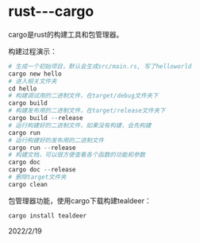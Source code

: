 # rust---cargo

cargo是rust的构建工具和包管理器。  

构建过程演示：  
```r
# 生成一个初始项目，默认会生成src/main.rs, 写了helloworld
cargo new hello
# 进入相关文件夹
cd hello
# 构建调试用的二进制文件，在target/debug文件夹下
cargo build
# 构建发布用的二进制文件，在target/release文件夹下
cargo build --release
# 运行构建好的二进制文件，如果没有构建，会先构建
cargo run
# 运行构建好的发布用的二进制文件
cargo run --release
# 构建文档，可以很方便查看各个函数的功能和参数
cargo doc
cargo doc --release
# 删除target文件夹
cargo clean
```

包管理器功能，使用cargo下载构建tealdeer：  
```r
cargo install tealdeer
```


2022/2/19  
